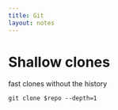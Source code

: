 ```yaml
---
title: Git
layout: notes
---
```


# Shallow clones
fast clones without the history

`git clone $repo --depth=1`
